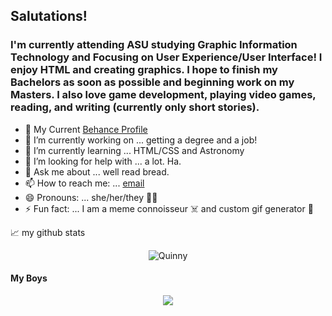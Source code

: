 

<!--
**toiv-ne/toiv-ne** is a ✨ _special_ ✨ repository because its `README.md` (this file) appears on your GitHub profile.

Here are some ideas to get you started:
- 🌱 My Current Behance Profile: https://www.behance.net/quinntoivonen
- 🔭 I’m currently working on ... getting a degree and a job!
- 🌱 I’m currently learning ... HTML/CSS and Astronomy
- 🤔 I’m looking for help with ...
- 💬 Ask me about ...well read bread
- 📫 How to reach me: ...
- 😄 Pronouns: ...she/her/they
- ⚡ Fun fact: ...I am a meme connoisseur and custom gif generator
-->
## Salutations!

### I'm currently attending ASU studying Graphic Information Technology and Focusing on User Experience/User Interface! I enjoy HTML and creating graphics. I hope to finish my Bachelors as soon as possible and beginning work on my Masters. I also love game development, playing video games, reading, and writing (currently only short stories).


- 🌱 My Current <a href="https://www.behance.net/quinntoivonen" target="_blank">Behance Profile</a>
- 🔭 I’m currently working on ... getting a degree and a job!
- 🌱 I’m currently learning ... HTML/CSS and Astronomy
- 🤔 I’m looking for help with ... a lot. Ha.
- 💬 Ask me about ... well read bread.
- 📫 How to reach me: ... [email](mailto:qtoivone@gmail.com) 
- 😄 Pronouns: ... she/her/they 🏳️‍🌈
- ⚡ Fun fact: ... I am a meme connoisseur ☠️ and custom gif generator 🍉



📈 my github stats

<p align="center"> <img src="https://github-readme-stats.vercel.app/api?username=toiv-ne&show_icons=true&theme=gotham" alt="Quinny">


#### My Boys

<p align="center"> <img src="https://imgur.com/a/Lp2ogA9">